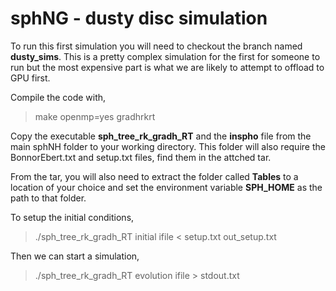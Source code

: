 # sphNG - dusty disc simulation

To run this first simulation you will need to checkout the branch named **dusty_sims**. This is a pretty complex simulation for the first for someone to run but the most expensive part is what we are likely to attempt to offload to GPU first.

Compile the code with,
> make openmp=yes gradhrkrt

Copy the executable **sph_tree_rk_gradh_RT** and the **inspho** file from the main sphNH folder to your working directory. This folder will also require the BonnorEbert.txt and setup.txt files, find them in the attched tar.

From the tar, you will also need to extract the folder called **Tables** to a location of your choice and set the environment variable **SPH_HOME** as the path to that folder.

To setup the initial conditions,
> ./sph_tree_rk_gradh_RT initial ifile < setup.txt out_setup.txt

Then we can start a simulation,
> ./sph_tree_rk_gradh_RT evolution ifile > stdout.txt